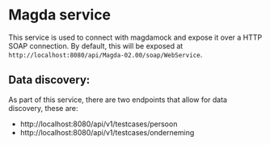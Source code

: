 # Magda service

This service is used to connect with magdamock and expose it over a HTTP SOAP connection.
By default, this will be exposed at `http://localhost:8080/api/Magda-02.00/soap/WebService`.

## Data discovery:

As part of this service, there are two endpoints that allow for data discovery, these are:
- http://localhost:8080/api/v1/testcases/persoon
- http://localhost:8080/api/v1/testcases/onderneming

